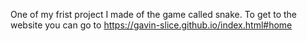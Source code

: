 One of my frist project I made of the game called snake.
To get to the website you can go to https://gavin-slice.github.io/index.html#home

